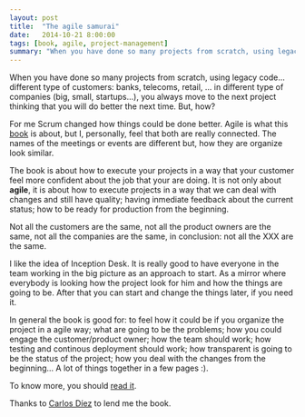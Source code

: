 ```yaml
---
layout: post
title:  "The agile samurai"
date:   2014-10-21 8:00:00
tags: [book, agile, project-management]
summary: "When you have done so many projects from scratch, using legacy code... different type of customers: banks, telecoms, retail, ..."
---
```


When you have done so many projects from scratch, using legacy code... different type of customers: banks, telecoms, retail, ... in different type of companies (big, small, startups...), you always move to the next project thinking that you will do better the next time. But, how?

For me Scrum changed how things could be done better. Agile is what this [book][book] is about, but I, personally, feel that both are really connected. The names of the meetings or events are different but, how they are organize look similar.

The book is about how to execute your projects in a way that your customer feel more confident about the job that your are doing. It is not only about **agile**, it is about how to execute projects in a way that we can deal with changes and still have quality; having inmediate feedback about the current status; how to be ready for production from the beginning.

Not all the customers are the same, not all the product owners are the same, not all the companies are the same, in conclusion: not all the XXX are the same.

I like the idea of Inception Desk. It is really good to have everyone in the team working in the big picture as an approach to start. As a mirror where everybody is looking how the project look for him and how the things are going to be. After that you can start and change the things later, if you need it.

In general the book is good for: to feel how it could be if you organize the project in a agile way; what are going to be the problems; how you could engage the customer/product owner; how the team should work; how testing and continous deployment should work; how transparent is going to be the status of the project; how you deal with the changes from the beginning... A lot of things together in a few pages :).

To know more, you should [read it][book].

Thanks to [Carlos Díez][carlos] to lend me the book.

[book]: https://pragprog.com/book/jtrap/the-agile-samurai
[carlos]: https://twitter.com/cdiezgil
